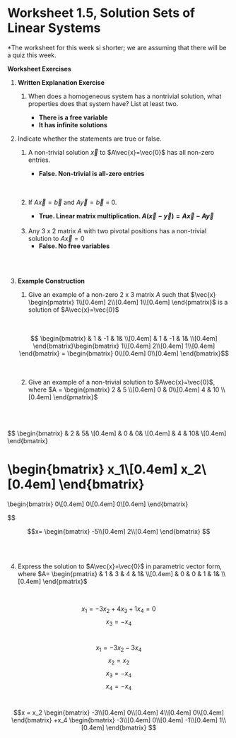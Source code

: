 
# **Worksheet 1.5, Solution Sets of Linear Systems**
*The worksheet for this week si shorter; we are assuming that there will be a quiz this week.

**Worksheet Exercises**
1. **Written Explanation Exercise**
    1. When does a homogeneous system has a nontrivial solution, what properties does that system have? List at least two.

        - **There is a free variable**
        - **It has infinite solutions**
2. Indicate whether the statements are true or false.

    1. A non-trivial solution $\vec{x}$ to $A\vec{x}=\vec{0}$ has all non-zero entries.
        - **False. Non-trivial is all-zero entries**
        <br>
        <br>
    
    2. If $A\vec{x}=\vec{b}$ and $A\vec{y}=\vec{b}$ = 0.

        - **True. Linear matrix multiplication. $A(\vec{x}-\vec{y}) = A\vec{x} - A\vec{y}$**

    <br>

    3. Any 3 x 2 matrix $A$ with two pivotal positions has a non-trivial solution to $A\vec{x}=0$
        - **False. No free variables**

<br>
<br>

3. **Example Construction**
    1. Give an example of a non-zero 2 x 3 matrix $A$ such that $\vec{x}
\begin{pmatrix}
1\\[0.4em]
2\\[0.4em]
1\\[0.4em]
\end{pmatrix}$
    is a solution of $A\vec{x}=\vec{0}$
    <br>
    <br>

    $$
    \begin{bmatrix}
    & 1 & -1 & 1& \\[0.4em]
    & 1 & -1 & 1& \\[0.4em]
    \end{bmatrix}\begin{bmatrix}
    1\\[0.4em]
    2\\[0.4em]
    1\\[0.4em]
    \end{bmatrix} = \begin{bmatrix}
    0\\[0.4em]
    0\\[0.4em]
    \end{bmatrix}$$


    <br>
    <br>


    2. Give an example of a non-trivial solution to $A\vec{x}=\vec{0}$, where $A = 
    \begin{pmatrix}
    2 & 5 \\[0.4em]
    0 & 0\\[0.4em]
    4 & 10 \\[0.4em]
    \end{pmatrix}$
    <br>
    <br>
    <br>
$$
\begin{bmatrix}
& 2 & 5& \\[0.4em]
& 0 & 0& \\[0.4em]
& 4 & 10& \\[0.4em]
\end{bmatrix}

\begin{bmatrix}
x_1\\[0.4em]
x_2\\[0.4em]
\end{bmatrix}
=

\begin{bmatrix}
0\\[0.4em]
0\\[0.4em]
0\\[0.4em]
\end{bmatrix}

$$
<br>

$$x=
\begin{bmatrix}
-5\\[0.4em]
2\\[0.4em]
\end{bmatrix}
$$

<br>
<br>

4. Express the solution to $A\vec{x}=\vec{0}$ in parametric vector form, where $A=
\begin{pmatrix}
& 1 & 3 & 4 & 1& \\[0.4em]
& 0 & 0 & 1 & 1& \\[0.4em]
\end{pmatrix}$

<br>

$$x_1 = -3x_2 + 4x_3 + 1x_4 = 0$$
$$x_3 = -x_4$$
<br>

$$x_1 = -3x_2 -3x_4$$
$$x_2 = x_2$$
$$x_3 = -x_4$$
$$x_4 = -x_4$$
<br>

$$x = x_2
\begin{bmatrix}
-3\\[0.4em]
0\\[0.4em]
4\\[0.4em]
0\\[0.4em]
\end{bmatrix}
+x_4
\begin{bmatrix}
-3\\[0.4em]
0\\[0.4em]
-1\\[0.4em]
1\\[0.4em]
\end{bmatrix}
$$
